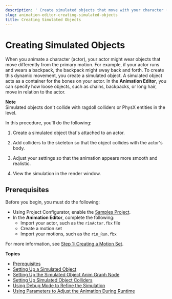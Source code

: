 ```yaml
---
description: ' Create simulated objects that move with your character (actor) in &ALYlong;. '
slug: animation-editor-creating-simulated-objects
title: Creating Simulated Objects
---
```

# Creating Simulated Objects<a name="animation-editor-creating-simulated-objects"></a>

When you animate a character \(actor\), your actor might wear objects that move differently from the primary motion\. For example, if your actor runs and wears a backpack, the backpack might sway back and forth\. To create this dynamic movement, you create a simulated object\. A simulated object acts as a container for the bones on your actor\. In the **Animation Editor**, you can specify how loose objects, such as chains, backpacks, or long hair, move in relation to the actor\.

**Note**  
Simulated objects don't collide with ragdoll colliders or PhysX entities in the level\.

In this procedure, you'll do the following:

1. Create a simulated object that's attached to an actor\.

1. Add colliders to the skeleton so that the object collides with the actor's body\.

1. Adjust your settings so that the animation appears more smooth and realistic\.

1. View the simulation in the render window\.

## Prerequisites<a name="prerequisites-for-creating-simulated-objects"></a>

Before you begin, you must do the following:
+ Using Project Configurator, enable the [Samples Project](sample-project-samples.md)\.
+ In the **Animation Editor**, complete the following:
  + Import your actor, such as the `rinActor.fbx` file
  + Create a motion set
  + Import your motions, such as the `rin_Run.fbx`

For more information, see [Step 1: Creating a Motion Set](animation-editor-quick-start.md#creating-a-motion-set-with-animation-editor)\.

**Topics**
+ [Prerequisites](#prerequisites-for-creating-simulated-objects)
+ [Setting Up a Simulated Object](set-up-a-simulated-object.md)
+ [Setting Up the Simulated Object Anim Graph Node](set-up-simulated-object-anim-graph-node.md)
+ [Setting Up Simulated Object Colliders](set-up-simulated-object-collider.md)
+ [Using Debug Mode to Refine the Simulation](refine-simulationg-using-debug-mode.md)
+ [Using Parameters to Adjust the Animation During Runtime](use-parameters-to-adjust-animation-during-runtime.md)